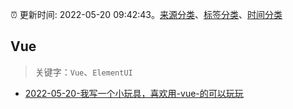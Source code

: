 :alarm_clock: 更新时间: 2022-05-20 09:42:43。[来源分类](../README.md)、[标签分类](../TAGS.md)、[时间分类](../TIMELINE.md)

## Vue


> 关键字：`Vue`、`ElementUI`



- [2022-05-20-我写一个小玩具，喜欢用-vue-的可以玩玩](https://www.v2ex.com/t/854201) 